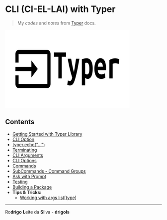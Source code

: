 # CLI (CI-EL-LAI) with Typer

> My *codes* and *notes* from [Typer](https://typer.tiangolo.com/) docs.

![logo](res/logo.png)  

## Contents

 - [Getting Started with Typer Library](modules/intro-to-typer.md)
 - [CLI Option](modules/cli-option.md)
 - [typer.echo("...")](modules/typer-echo.md)
 - [Terminating](modules/terminating.md)
 - [CLI Arguments](modules/cli-arguments.md)
 - [CLI Options](modules/cli-options.md)
 - [Commands](modules/commands.md)
 - [SubCommands - Command Groups](modules/subCommands-commandgroups.md)
 - [Ask with Prompt](modules/ask-with-prompt.md)
 - [Testing](modules/testing.md)
 - [Building a Package](modules/rodrigo-portal-gun)
 - **Tips & Tricks:**
   - [Working with args list[type]](modules/args-list.md)

---

Ro**drigo** **L**eite da **S**ilva - **drigols**

